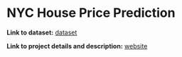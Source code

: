 # NYC House Price Prediction

**Link to dataset:** [dataset](https://www.kaggle.com/datasets/nelgiriyewithana/new-york-housing-market/data)


**Link to project details and description:** [website](https://sites.google.com/view/find-out-nyc-house-price/home)
